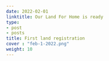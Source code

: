 ```yaml
---
date: 2022-02-01
linktitle: Our Land For Home is ready
type:
- post
- posts
title: First land registration
cover : "feb-1-2022.png"
weight: 10
---
```


